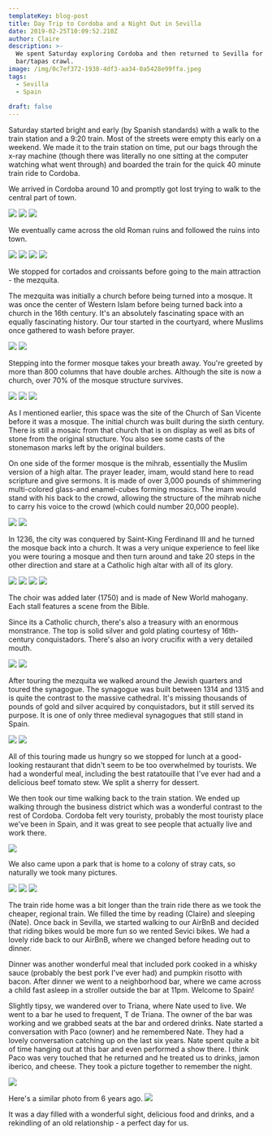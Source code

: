 ```yaml
---
templateKey: blog-post
title: Day Trip to Cordoba and a Night Out in Sevilla
date: 2019-02-25T10:09:52.210Z
author: Claire
description: >-
  We spent Saturday exploring Cordoba and then returned to Sevilla for a
  bar/tapas crawl.
image: /img/0c7ef372-1938-4df3-aa34-0a5428e99ffa.jpeg
tags:
  - Sevilla
  - Spain
  
draft: false
---
```


Saturday started bright and early (by Spanish standards) with a walk to the train station and a 9:20 train.  Most of the streets were empty this early on a weekend.  We made it to the train station on time, put our bags through the x-ray machine (though there was literally no one sitting at the computer watching what went through) and boarded the train for the quick 40 minute train ride to Cordoba.

We arrived in Cordoba around 10 and promptly got lost trying to walk to the central part of town.  

![](/img/sevilla/walkingToCordoba.jpg)
![](/img/sevilla/walkingToCordoba2.jpg)
![](/img/sevilla/walkingToCordoba3.jpg)

We eventually came across the old Roman ruins and followed the ruins into town. 

![](/img/sevilla/romanWall.jpg)
![](/img/sevilla/romanWall2.jpg)
![](/img/sevilla/romanWall3.jpg)
![](/img/sevilla/romanWall4.jpg)

We stopped for cortados and croissants before going to the main attraction - the mezquita.

The mezquita was initially a church before being turned into a mosque.  It was once the center of Western Islam before being turned back into a church in the 16th century.  It's an absolutely fascinating space with an equally fascinating history.  Our tour started in the courtyard, where Muslims once gathered to wash before prayer.

![](/img/sevilla/outside1.jpg)
![](/img/sevilla/outside2.jpg)

Stepping into the former mosque takes your breath away.  You're greeted by more than 800 columns that have double arches.  Although the site is now a church, over 70% of the mosque structure survives.

![](/img/sevilla/inside1.jpg)
![](/img/sevilla/inside2.jpg)
![](/img/sevilla/inside3.jpg)

As I mentioned earlier, this space was the site of the Church of San Vicente before it was a mosque.  The initial church was built during the sixth century.  There is still a mosaic from that church that is on display as well as bits of stone from the original structure.  You also see some casts of the stonemason marks left by the original builders.

On one side of the former mosque is the mihrab, essentially the Muslim version of a high altar.  The prayer leader, imam, would stand here to read scripture and give sermons.  It is made of over 3,000 pounds of shimmering multi-colored glass-and enamel-cubes forming mosaics.  The imam would stand with his back to the crowd, allowing the structure of the mihrab niche to carry his voice to the crowd (which could number 20,000 people).

![](/img/sevilla/mihrab1.jpg)
![](/img/sevilla/mihrab2.jpg)

In 1236, the city was conquered by Saint-King Ferdinand III and he turned the mosque back into a church.  It was a very unique experience to feel like you were touring a mosque and then turn around and take 20 steps in the other direction and stare at a Catholic high altar with all of its glory.
 
![](/img/sevilla/catholic1.jpg)
![](/img/sevilla/catholic2.jpg)
![](/img/sevilla/catholic3.jpg)
![](/img/sevilla/catholic4.jpg)

The choir was added later (1750) and is made of New World mahogany.  Each stall features a scene from the Bible.

Since its a Catholic church, there's also a treasury with an enormous monstrance.  The top is solid silver and gold plating courtesy of 16th-century conquistadors.  There's also an ivory crucifix with a very detailed mouth.

![](/img/sevilla/monstrance1.jpg)
![](/img/sevilla/monstrance2.jpg)

After touring the mezquita we walked around the Jewish quarters and toured the synagogue.  The synagogue was built between 1314 and 1315 and is quite the contrast to the massive cathedral.  It's missing thousands of pounds of gold and silver acquired by conquistadors, but it still served its purpose.  It is one of only three medieval synagogues that still stand in Spain.

![](/img/sevilla/synagogue.jpg)
![](/img/sevilla/synagogue2.jpg)

All of this touring made us hungry so we stopped for lunch at a good-looking restaurant that didn't seem to be too overwhelmed by tourists.  We had a wonderful meal, including the best ratatouille that I've ever had and a delicious beef tomato stew.  We split a sherry for dessert.

We then took our time walking back to the train station.  We ended up walking through the business district which was a wonderful contrast to the rest of Cordoba.  Cordoba felt very touristy, probably the most touristy place we've been in Spain, and it was great to see people that actually live and work there. 

![](/img/sevilla/outsideCordoba.jpg)

We also came upon a park that is home to a colony of stray cats, so naturally we took many pictures.  

![](/img/sevilla/kittiesCordoba1.jpg)
![](/img/sevilla/kittiesCordoba2.jpg)
![](/img/sevilla/cordobaTrainStation.jpg)

The train ride home was a bit longer than the train ride there as we took the cheaper, regional train.  We filled the time by reading (Claire) and sleeping (Nate).  Once back in Sevilla, we started walking to our AirBnB and decided that riding bikes would be more fun so we rented Sevici bikes.  We had a lovely ride back to our AirBnB, where we changed before heading out to dinner.

Dinner was another wonderful meal that included pork cooked in a whisky sauce (probably the best pork I've ever had) and pumpkin risotto with bacon.  After dinner we went to a neighborhood bar, where we came across a child fast asleep in a stroller outside the bar at 11pm.  Welcome to Spain!

Slightly tipsy, we wandered over to Triana, where Nate used to live.  We went to a bar he used to frequent, T de Triana.  The owner of the bar was working and we grabbed seats at the bar and ordered drinks.  Nate started a conversation with Paco (owner) and he remembered Nate.  They had a lovely conversation catching up on the last six years.  Nate spent quite a bit of time hanging out at this bar and even performed a show there.  I think Paco was very touched that he returned and he treated us to drinks, jamon iberico, and cheese.  They took a picture together to remember the night.

![](/img/sevilla/pacoNateNew.jpg)

Here's a similar photo from 6 years ago. 
![](/img/sevilla/pacoNateOld.jpg)

It was a day filled with a wonderful sight, delicious food and drinks, and a rekindling of an old relationship - a perfect day for us.
